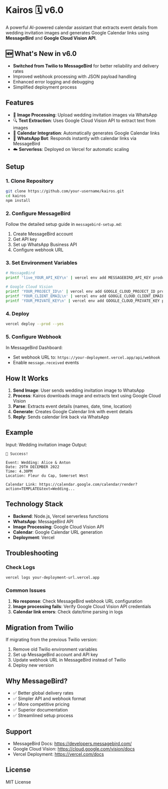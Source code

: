 # Kairos 🗓️ v6.0

A powerful AI-powered calendar assistant that extracts event details from wedding invitation images and generates Google Calendar links using **MessageBird** and **Google Cloud Vision API**.

## 🆕 What's New in v6.0
- **Switched from Twilio to MessageBird** for better reliability and delivery rates
- Improved webhook processing with JSON payload handling
- Enhanced error logging and debugging
- Simplified deployment process

## Features

- 📸 **Image Processing**: Upload wedding invitation images via WhatsApp
- 🔍 **Text Extraction**: Uses Google Cloud Vision API to extract text from images
- 📅 **Calendar Integration**: Automatically generates Google Calendar links
- 🤖 **WhatsApp Bot**: Responds instantly with calendar links via MessageBird
- ☁️ **Serverless**: Deployed on Vercel for automatic scaling

## Setup

### 1. Clone Repository
```bash
git clone https://github.com/your-username/kairos.git
cd kairos
npm install
```

### 2. Configure MessageBird
Follow the detailed setup guide in `messagebird-setup.md`:
1. Create MessageBird account
2. Get API key 
3. Set up WhatsApp Business API
4. Configure webhook URL

### 3. Set Environment Variables
```bash
# MessageBird
printf 'live_YOUR_API_KEY\n' | vercel env add MESSAGEBIRD_API_KEY production

# Google Cloud Vision
printf 'YOUR_PROJECT_ID\n' | vercel env add GOOGLE_CLOUD_PROJECT_ID production  
printf 'YOUR_CLIENT_EMAIL\n' | vercel env add GOOGLE_CLOUD_CLIENT_EMAIL production
printf 'YOUR_PRIVATE_KEY\n' | vercel env add GOOGLE_CLOUD_PRIVATE_KEY production
```

### 4. Deploy
```bash
vercel deploy --prod --yes
```

### 5. Configure Webhook
In MessageBird Dashboard:
- Set webhook URL to: `https://your-deployment.vercel.app/api/webhook`
- Enable `message.received` events

## How It Works

1. **Send Image**: User sends wedding invitation image to WhatsApp
2. **Process**: Kairos downloads image and extracts text using Google Cloud Vision
3. **Parse**: Extracts event details (names, date, time, location)
4. **Generate**: Creates Google Calendar link with event details
5. **Reply**: Sends calendar link back via WhatsApp

## Example

Input: Wedding invitation image
Output: 
```
🎉 Success!

Event: Wedding: Alice & Anton
Date: 29TH DECEMBER 2022  
Time: 4.30PM
Location: Fleur du Cap, Somerset West

Calendar Link: https://calendar.google.com/calendar/render?action=TEMPLATE&text=Wedding...
```

## Technology Stack

- **Backend**: Node.js, Vercel serverless functions
- **WhatsApp**: MessageBird API
- **Image Processing**: Google Cloud Vision API
- **Calendar**: Google Calendar URL generation
- **Deployment**: Vercel

## Troubleshooting

### Check Logs
```bash
vercel logs your-deployment-url.vercel.app
```

### Common Issues
1. **No response**: Check MessageBird webhook URL configuration
2. **Image processing fails**: Verify Google Cloud Vision API credentials
3. **Calendar link errors**: Check date/time parsing in logs

## Migration from Twilio

If migrating from the previous Twilio version:
1. Remove old Twilio environment variables
2. Set up MessageBird account and API key
3. Update webhook URL in MessageBird instead of Twilio
4. Deploy new version

## Why MessageBird?

- ✅ Better global delivery rates
- ✅ Simpler API and webhook format  
- ✅ More competitive pricing
- ✅ Superior documentation
- ✅ Streamlined setup process

## Support

- MessageBird Docs: https://developers.messagebird.com/
- Google Cloud Vision: https://cloud.google.com/vision/docs
- Vercel Deployment: https://vercel.com/docs

## License

MIT License 